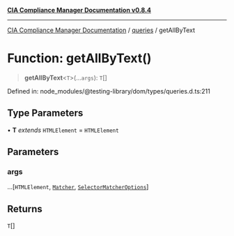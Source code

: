 [**CIA Compliance Manager Documentation v0.8.4**](../../../README.md)

***

[CIA Compliance Manager Documentation](../../../globals.md) / [queries](../README.md) / getAllByText

# Function: getAllByText()

> **getAllByText**\<`T`\>(...`args`): `T`[]

Defined in: node\_modules/@testing-library/dom/types/queries.d.ts:211

## Type Parameters

• **T** *extends* `HTMLElement` = `HTMLElement`

## Parameters

### args

...\[`HTMLElement`, [`Matcher`](../../../type-aliases/Matcher.md), [`SelectorMatcherOptions`](../../queryHelpers/interfaces/SelectorMatcherOptions.md)\]

## Returns

`T`[]
